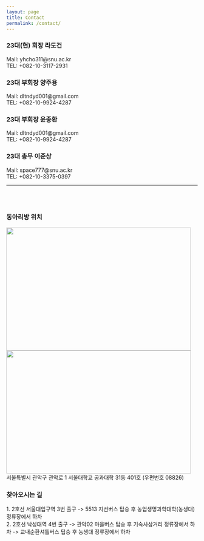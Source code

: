 ```yaml
---
layout: page
title: Contact
permalink: /contact/
---
```

<h3>23대(현) 회장 라도건</h3> 
Mail: yhcho311@snu.ac.kr<br/>
TEL: +082-10-3117-2931
<h3>23대 부회장 양주용</h3>
Mail: dltndyd001@gmail.com<br/>
TEL: +082-10-9924-4287<br/>
<h3>23대 부회장 윤종환</h3>
Mail: dltndyd001@gmail.com<br/>
TEL: +082-10-9924-4287<br/>
<h3>23대 총무 이준상</h3>
Mail: space777@snu.ac.kr<br/>
TEL: +082-10-3375-0397

* * *

<br/>
<br/>
<h3>동아리방 위치</h3>
<img src="https://github.com/hsb6350/hanaro.github.io/blob/master/assets/acts/map1.PNG?raw=true" width="486" height="324"/>
<img src="https://github.com/hsb6350/hanaro.github.io/blob/master/assets/acts/map2.PNG?raw=true" width="486" height="324"/><br/>
서울특별시 관악구 관악로 1 서울대학교 공과대학 31동 401호 (우편번호 08826)<br/>
<h3>찾아오시는 길</h3>
1. 2호선 서울대입구역 3번 출구 -> 5513 지선버스 탑승 후 농업생명과학대학(농생대) 정류장에서 하차<br/>
2. 2호선 낙성대역 4번 출구 -> 관악02 마을버스 탑승 후 기숙사삼거리 정류장에서 하차 -> 교내순환셔틀버스 탑승 후 농생대 정류장에서 하차<br/>
